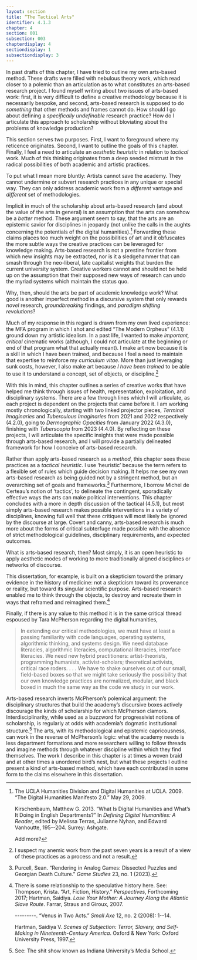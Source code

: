 ```yaml
---
layout: section
title: “The Tactical Arts"
identifier: 4.1.3
chapter: 4
section: 001
subsection: 003
chapterdisplay: 4
sectiondisplay: 1
subsectiondisplay: 3
---
```


In past drafts of this chapter, I have tried to outline my own arts-based method. These drafts were filled with nebulous theory work, which read closer to a polemic than an articulation as to what constitutes an arts-based research project. I found myself writing about two issues of arts-based work: first, it is very difficult to define a creative methodology because it is necessarily bespoke, and second, arts-based research is supposed to do *something* that other methods and frames cannot do. How should I go about defining a *specifically undefinable* research practice? How do I articulate this approach to scholarship without bloviating about the problems of knowledge production?

This section serves two purposes. First, I want to foreground where my reticence originates. Second, I want to outline the goals of this chapter. Finally, I feel a need to articulate an *aesthetic heuristic* in relation to *tactical* work. Much of this thinking originates from a deep seeded mistrust in the radical possibilities of both academic and artistic practices. 

To put what I mean more bluntly: Artists cannot save the academy. They cannot undermine or subvert research practices in any unique or special way. They can only address academic work from a *different* vantage and *different* set of methodologies.

Implicit in much of the scholarship about arts-based research (and about the value of the arts in general) is an assumption that the arts can somehow be a *better* method. These argument seem to say, that the arts are an epistemic savior for disciplines in jeopardy (not unlike the calls in the aughts concerning the potentials of the digital humanities).[^fn1] Forwarding these claims places too much weight on the possibilities of art and it obfuscates the more subtle ways the creative practices can be leveraged for knowledge making. Arts-based research is not a prestine frontier from which new insights may be extracted, nor is it a sledgehammer that can smash through the neo-liberal, late capitalist weights that burden the current university system. Creative workers cannot and should not be held up on the assumption that their supposed new ways of research can undo the myriad systems which maintain the status quo.

Why, then, should the arts be part of academic knowledge work? What good is another imperfect method in a discursive system that only rewards *novel* research, *groundbreaking* findings, and *paradigm shifting revolutions*?

Much of my response in this regard is drawn from my own lived experience: the MFA program in which I shot and edited “The Modern Orpheus” (4.1.1) ground down my artistic idealism. In a past life, I wanted to make *important, critical* cinematic works (although, I could not articulate at the beginning or end of that program what that actually meant). I make art now because it is a skill in which I have been trained, and because I feel a need to maintain that expertise to reinforce my *curriculum vitae*. More than just leveraging sunk costs, however, I also make art because *I have been trained* to be able to use it to understand a concept, set of objects, or discipline.[^fn2] 

With this in mind, this chapter outlines a series of creative works that have helped me think through issues of health, representation, exploitation, and disciplinary systems. There are a few through lines which I will articulate, as each project is dependent on the projects that came before it. I am working mostly chronologically, starting with two linked projector pieces, *Terminal Imaginaries* and *Tuberculous Imaginaries* from 2021 and 2022 respectively (4.2.0), going to *Dermographic Opacities* from January 2022 (4.3.0), finishing with *Tuberscopia* from 2023 (4.4.0). By reflecting on these projects, I will articulate the specific insights that were made possible through arts-based research, and I will provide a partially delineated framework for how I conceive of arts-based research. 

Rather than apply arts-based research as a *method*, this chapter sees these practices as a *tactical heuristic*. I use ‘heuristic’ because the term refers to a flexible set of rules which guide decision making. It helps me see my own arts-based research as being guided not by a stringent method, but an overarching set of goals and frameworks.[^fn3] Furthermore, I borrow Michel de Certeau’s notion of  ‘tactics’, to delineate the contingent, sporadically effective ways the arts can make political interventions. This chapter concludes with a more in depth discussion of the tactical (4.5.1), but most simply arts-based research makes possible interventions in a variety of disciplines, knowing full well that these critiques will most likely be ignored by the discourse at large. Covert and canny, arts-based research is much more about the forms of critical subterfuge made possible with the absence of strict methodological guidelines, disciplinary requirements, and expected outcomes. 

What is arts-based research, then? Most simply, it is an open heuristic to apply aesthetic modes of working to more traditionally aligned disciplines or networks of discourse. 

This dissertation, for example, is built on a skepticism toward the primary evidence in the history of medicine: not a skepticism toward its provenance or reality, but toward its singular scientific purpose. Arts-based research enabled me to think through the objects, to destroy and recreate them in ways that reframed and reimagined them.[^fn4]

Finally, if there is any value to this method it is in the same critical thread espoused by Tara McPherson regarding the digital humanities, 

>In extending our critical methodologies, we must have at least a passing familiarity with code languages, operating systems, algorithmic thinking, and systems design. We need database literacies, algorithmic literacies, computational literacies, interface literacies. We need new hybrid practitioners: artist-theorists, programming humanists, activist-scholars; theoretical activists, critical race roders. . . . We have to shake ourselves out of our small, field-based boxes so that we might take seriously the possibility that our own knowledge practices are normalized, modular, and black boxed in much the same way as the code we study in our work.

Arts-based research inverts McPherson’s polemical argument: the disciplinary structures that build the academy’s discursive boxes actively discourage the kinds of scholarship for which McPherson clamors. Interdisciplinarity, while used as a buzzword for progressivist notions of scholarship, is regularly at odds with academia’s dogmatic institutional structure.[^fn5] The arts, with its methodological and epistemic capricousness, can work in the reverse of McPherson’s logic: what the academy needs is less department formations and more researchers willing to follow threads and imagine methods through whatever discipline within which they find themselves. The work I describe in this chapter is at times a woven braid and at other times a unordered bird’s nest, but what these projects I outline present a kind of arts-based method, which have each contributed in some form to the claims elsewhere in this dissertation.	

[^fn1]: The UCLA Humanities Division and Digital Humanities at UCLA. 2009. “The Digital Humanities Manifesto 2.0.” May 29, 2009.
	
	Kirschenbaum, Matthew G. 2013. “What Is Digital Humanities and What’s It Doing in English Departments?” In *Defining Digital Humanities: A Reader*, edited by Melissa Terras, Julianne Nyhan, and Edward Vanhoutte, 195--204. Surrey: Ashgate.
	
	Add more?

[^fn2]: I suspect my anemic work from the past seven years is a result of a view of these practices as a process and not a result.

[^fn3]: Purcell, Sean. “Rendering in Analog Games: Dissected Puzzles and Georgian Death Culture.” *Game Studies* 23, no. 1 (2023).

[^fn4]: There is some relationship to the speculative history here. See: Thompson, Krista. “Art, Fiction, History.” *Perspectives*, Forthcoming 2017; Hartman, Saidiya. *Lose Your Mother: A Journey Along the Atlantic Slave Route*. Farrar, Straus and Giroux, 2007.
	
	---------. “Venus in Two Acts.” *Small Axe* 12, no. 2 (2008): 1--14.
	
	Hartman, Saidiya V. *Scenes of Subjection: Terror, Slavery, and Self-Making in Nineteenth-Century America*. Oxford & New York: Oxford University Press, 1997.

[^fn5]: See: The shit show known as Indiana University’s Media School.